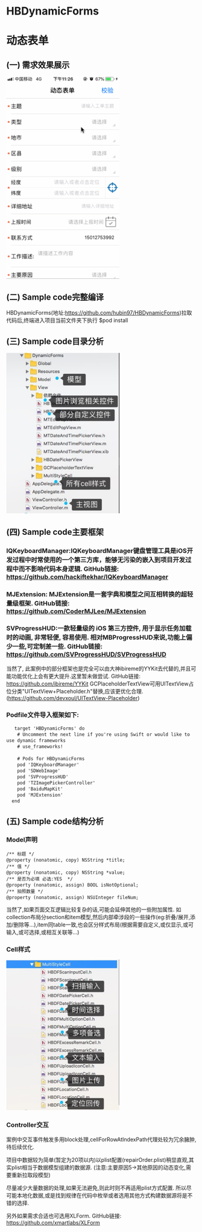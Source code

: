 # HBDynamicForms
# 动态表单

## (一) 需求效果展示
   <img src="https://github.com/hubin97/HBDynamicForms/blob/master/HBDynamicForms/表单效果图.gif" width=300 />

## (二) Sample code完整编译 
   HBDynamicForms(地址:https://github.com/hubin97/HBDynamicForms)拉取代码后,终端进入项目当前文件夹下执行 $pod install

## (三) Sample code目录分析
   <img src="https://github.com/hubin97/HBDynamicForms/blob/master/HBDynamicForms/samplecode目录分析.png" width=300 />

## (四) Sample code主要框架
   ### IQKeyboardManager:IQKeyboardManager键盘管理工具是iOS开发过程中时常使用的一个第三方库，能够无污染的嵌入到项目开发过程中而不影响代码本身逻辑. GitHub链接: https://github.com/hackiftekhar/IQKeyboardManager
   ### MJExtension: MJExtension是一套字典和模型之间互相转换的超轻量级框架. GitHub链接: https://github.com/CoderMJLee/MJExtension
   ### SVProgressHUD:一款轻量级的 iOS 第三方控件, 用于显示任务加载时的动画, 非常轻便, 容易使用. 相对MBProgressHUD来说,功能上偏少一些,可定制差一些. GitHub链接: https://github.com/SVProgressHUD/SVProgressHUD
   当然了, 此案例中的部分框架也是完全可以由大神ibireme的YYKit去代替的,并且可能功能优化上会有更大提升.这里暂未做尝试. GitHub链接: https://github.com/ibireme/YYKit
   GCPlaceholderTextView可用UITextView占位分类"UITextView+Placeholder.h"替换,应该更优化合理.(https://github.com/devxoul/UITextView-Placeholder)

   ### Podfile文件导入框架如下:
```obj-c
   target 'HBDynamicForms' do
    # Uncomment the next line if you're using Swift or would like to use dynamic frameworks
    # use_frameworks!

    # Pods for HBDynamicForms
    pod 'IQKeyboardManager'
    pod 'SDWebImage'
    pod 'SVProgressHUD'
    pod 'TZImagePickerController'
    pod 'BaiduMapKit'
    pod 'MJExtension'
  end
```
## (五) Sample code结构分析
   ### Model声明
```obj-c
/** 标题 */
@property (nonatomic, copy) NSString *title;
/** 值 */
@property (nonatomic, copy) NSString *value;
/** 是否为必填 必选:YES  */
@property (nonatomic, assign) BOOL isNotOptional;
/** 拍照数量 */
@property (nonatomic, assign) NSUInteger fileNum;
```
   当然了,如果页面交互逻辑比较复杂的话,可能会延伸其他的一些附加属性. 如collection布局分section和item模型,然后内部牵涉段的一些操作(eg:折叠/展开,添加/删除等...),item同table一致,也会区分样式布局(根据需要自定义,或仅显示,或可输入,或可选择,或相互关联等...)
   
   ### Cell样式
   <img src="https://github.com/hubin97/HBDynamicForms/blob/master/HBDynamicForms/cell自定义样式.png" width=300 />
     
   ### Controller交互
   案例中交互事件触发多用block处理,cellForRowAtIndexPath代理处较为冗余臃肿,待后续优化.
   
   项目中数据较为简单(暂定为20项以内)以plist配置(repairOrder.plist)稍显直观,其实plist相当于数据模型组建的数据源. (注意:主要原因5->其他原因的动态变化,需要重新拉取段模型)
   
   尽量减少大量数据的处理,如果无法避免,则此时则不再适用plist方式配置. 所以尽可能本地化数据,或是找到规律在代码中枚举或者选用其他方式构建数据源将是不错的选择.
   
   另外如果需求合适也可选用XLForm. GitHub链接: https://github.com/xmartlabs/XLForm
   
